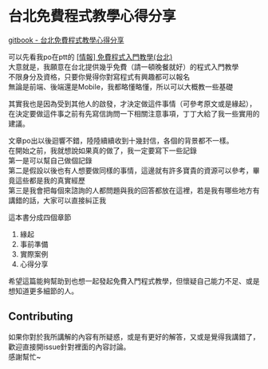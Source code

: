 # 台北免費程式教學心得分享

[gitbook - 台北免費程式教學心得分享](https://aszx87410.gitbooks.io/programming-tutorial-review/content/)  

可以先看我po在ptt的 [[情報] 免費程式入門教學(台北)](https://www.ptt.cc/bbs/Soft_Job/M.1445780425.A.9C6.html)  
大意就是，我願意在台北提供幾乎免費（請一頓晚餐就好）的程式入門教學  
不限身分及資格，只要你覺得你對寫程式有興趣都可以報名  
無論是前端、後端還是Mobile，我都略懂略懂，所以可以大概教一些基礎

其實我也是因為受到其他人的啟發，才決定做這件事情（可參考原文或是緣起），在決定要做這件事之前有先寫信詢問一下相關注意事項，丁丁大給了我一些實用的建議。

文章po出以後迴響不錯，陸陸續續收到十幾封信，各個的背景都不一樣。  
在開始之前，我就想說如果真的做了，我一定要寫下一些記錄  
第一是可以幫自己做個記錄  
第二是假設以後也有人想要做同樣的事情，這邊就有許多寶貴的資源可以參考，畢竟這些都是我的真實經歷  
第三是我會把每個來諮詢的人都問題與我的回答都放在這裡，若是我有哪些地方有講錯的話，大家可以直接糾正我


這本書分成四個章節  

1. 緣起
2. 事前準備
3. 實際案例
4. 心得分享

希望這篇能夠幫助到也想一起發起免費入門程式教學，但懷疑自己能力不足、或是想知道更多細節的人。


## Contributing
如果你對於我所講解的內容有所疑惑，或是有更好的解答，又或是覺得我講錯了，歡迎直接開issue針對裡面的內容討論。  
感謝幫忙~


